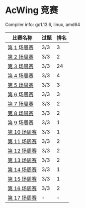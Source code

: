# AcWing 竞赛

Compiler info: go1.13.6, linux, amd64

|比赛名称|过题|排名|
|---|---|---|
|[第 1 场周赛](https://www.acwing.com/activity/content/competition/problem_list/46/)|3/3|3|
|[第 2 场周赛](https://www.acwing.com/activity/content/competition/problem_list/47/)|3/3|2|
|[第 3 场周赛](https://www.acwing.com/activity/content/competition/problem_list/49/)|3/3|24|
|[第 4 场周赛](https://www.acwing.com/activity/content/competition/problem_list/50/)|3/3|4|
|[第 5 场周赛](https://www.acwing.com/activity/content/competition/problem_list/51/)|3/3|3|
|[第 6 场周赛](https://www.acwing.com/activity/content/competition/problem_list/53/)|3/3|3|
|[第 7 场周赛](https://www.acwing.com/activity/content/competition/problem_list/54/)|3/3|2|
|[第 8 场周赛](https://www.acwing.com/activity/content/competition/problem_list/55/)|3/3|2|
|[第 9 场周赛](https://www.acwing.com/activity/content/competition/problem_list/56/)|3/3|1|
|[第 10 场周赛](https://www.acwing.com/activity/content/competition/problem_list/58/)|3/3|1|
|[第 11 场周赛](https://www.acwing.com/activity/content/competition/problem_list/59/)|3/3|2|
|[第 12 场周赛](https://www.acwing.com/activity/content/competition/problem_list/64/)|3/3|2|
|[第 13 场周赛](https://www.acwing.com/activity/content/competition/problem_list/65/)|3/3|2|
|[第 14 场周赛](https://www.acwing.com/activity/content/competition/problem_list/68/)|3/3|1|
|[第 15 场周赛](https://www.acwing.com/activity/content/competition/problem_list/69/)|3/3|1|
|[第 16 场周赛](https://www.acwing.com/activity/content/competition/problem_list/70/)|3/3|2|
|[第 17 场周赛](https://www.acwing.com/activity/content/competition/problem_list/71/)|-|-|
